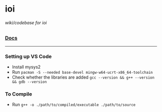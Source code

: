 # ioi

<h6> wiki/codebase for ioi </h6>

### [Docs](https://lazydukk.github.io/ioi/docs/basic/basic.cpp)

---

### Setting up VS Code

- Install mysys2
- Run `pacman -S --needed base-devel mingw-w64-ucrt-x86_64-toolchain`
- Check whether the libraries are added `gcc --version && g++ --version && gdb --version`

### To Compile
- Run `g++ -o ./path/to/compiled/executable ./path/to/source`
